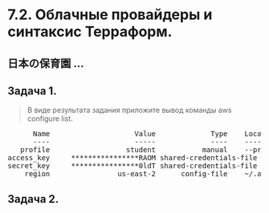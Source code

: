 ﻿# 7.2. Облачные провайдеры и синтаксис Терраформ.

## 日本の保育園 ...
## Задача 1.

> В виде результата задания приложите вывод команды aws configure list.

<pre>
      Name                    Value             Type    Location
      ----                    -----             ----    --------
   profile                  student           manual    --profile
access_key     ****************RAOM shared-credentials-file
secret_key     ****************0ldT shared-credentials-file
    region                us-east-2      config-file    ~/.aws/config
</pre>

## Задача 2.
